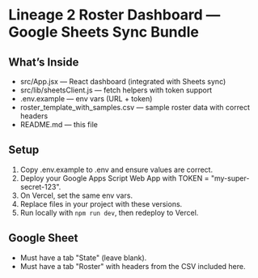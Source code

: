 # Lineage 2 Roster Dashboard — Google Sheets Sync Bundle

## What’s Inside
- src/App.jsx — React dashboard (integrated with Sheets sync)
- src/lib/sheetsClient.js — fetch helpers with token support
- .env.example — env vars (URL + token)
- roster_template_with_samples.csv — sample roster data with correct headers
- README.md — this file

## Setup
1. Copy .env.example to .env and ensure values are correct.
2. Deploy your Google Apps Script Web App with TOKEN = "my-super-secret-123".
3. On Vercel, set the same env vars.
4. Replace files in your project with these versions.
5. Run locally with `npm run dev`, then redeploy to Vercel.

## Google Sheet
- Must have a tab "State" (leave blank).
- Must have a tab "Roster" with headers from the CSV included here.
